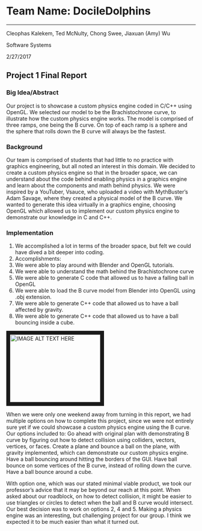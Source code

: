 # Team Name: DocileDolphins

---

Cleophas Kalekem, Ted McNulty, Chong Swee, Jiaxuan (Amy) Wu

Software Systems

2/27/2017

## Project 1 Final Report

### Big Idea/Abstract

Our project is to showcase a custom physics engine coded in C/C++ using OpenGL. We selected our model to be the Brachistochrone curve, to illustrate how the custom physics engine works. The model is comprised of three ramps, one being the B curve. On top of each ramp is a sphere and the sphere that rolls down the B curve will always be the fastest. 

### Background

Our team is comprised of students that had little to no practice with graphics engineering, but all noted an interest in this domain. We decided to create a custom physics engine so that in the broader space, we can understand about the code behind enabling physics in a graphics engine and learn about the components and math behind physics. We were inspired by a YouTuber, Vsauce, who uploaded a video with MythBuster’s Adam Savage, where they created a physical model of the B curve. We wanted to generate this idea virtually in a graphics engine, choosing OpenGL which allowed us to implement our custom physics engine to demonstrate our knowledge in C and C++. 

### Implementation
1. We accomplished a lot in terms of the broader space, but felt we could have dived a bit deeper into coding. 
2. Accomplishments:
3. We were able to play around with Blender and OpenGL tutorials.
4. We were able to understand the math behind the Brachistochrone curve
5. We were able to generate C code that allowed us to have a falling ball in OpenGL
6. We were able to load the B curve model from Blender into OpenGL using .obj extension. 
7. We were able to generate C++ code that allowed us to have a ball affected by gravity.
8. We were able to generate C++ code that allowed us to have a ball bouncing inside a cube.

<a href="http://www.youtube.com/watch?feature=player_embedded&v=nYlgMGgmB3k
" target="_blank"><img src="http://img.youtube.com/vi/nYlgMGgmB3k/0.jpg" 
alt="IMAGE ALT TEXT HERE" width="240" height="180" border="10" /></a>


When we were only one weekend away from turning in this report, we had multiple options on how to complete this project, since we were not entirely sure yet if we could showcase a custom physics engine using the B curve. Our options included to:
Go ahead with original plan with demonstrating B curve by figuring out how to detect collision using colliders, vectors, vertices, or faces.
Create a plane and bounce a ball on the plane, with gravity implemented, which can demonstrate our custom physics engine.
Have a ball bouncing around hitting the borders of the GUI.
Have ball bounce on some vertices of the B curve, instead of rolling down the curve.
Have a ball bounce around a cube.

With option one, which was our stated minimal viable product, we took our professor’s advice that it may be beyond our reach at this point. When asked about our roadblock, on how to detect collision, it might be easier to use triangles or circles to detect when the ball and B curve would intersect. Our best decision was to work on options 2, 4 and 5. 
Making a physics engine was an interesting, but challenging project for our group. I think we expected it to be much easier than what it turned out. 
